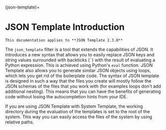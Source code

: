 (json-template)=
# JSON Template Introduction

```{warning}
This documentation applies to **JSON Template 2.3.0**
```

The `json_template` filter is a tool that extends the capabilities of JSON. It introduces a new syntax that allows you to easily replace JSON keys and string values surrounded with backticks (`` ` ``) with the result of evaluating a Python expression. This is achieved using Python's `eval` function. JSON Template also allows you to generate similar JSON objects using loops, which lets you get rid of the boilerplate code. The syntax of JSON template is designed in such a way that the files you create will mostly follow the JSON schemas of the files that you work with (for examples loops don't add additional nesting). This means that you can have the benefits of generating code without losing the autocompletion hints from your IDE.

If you are using JSON Template with System Template, the working directory during the evaluation of the templates is set to the root of the system. This way you can easily access the files of the system by using relative paths.